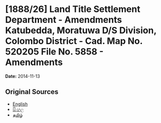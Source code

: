 # [1888/26] Land Title Settlement Department - Amendments Katubedda, Moratuwa D/S Division, Colombo District - Cad. Map No. 520205 File No. 5858 - Amendments

**Date:** 2014-11-13

## Original Sources

- [English](https://documents.gov.lk/view/extra-gazettes/2014/11/1888-26_E.pdf)
- [සිංහල](https://documents.gov.lk/view/extra-gazettes/2014/11/1888-26_S.pdf)
- [தமிழ்](https://documents.gov.lk/view/extra-gazettes/2014/11/1888-26_T.pdf)
